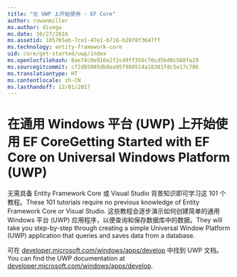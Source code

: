 ```yaml
---
title: "在 UWP 上开始使用 - EF Core"
author: rowanmiller
ms.author: divega
ms.date: 10/27/2016
ms.assetid: 105765eb-7ce1-47e1-b716-b28f8f3647ff
ms.technology: entity-framework-core
uid: core/get-started/uwp/index
ms.openlocfilehash: 8ae74c0e916e2f2c49ff356c70cd5bd8c508fa29
ms.sourcegitcommit: c72d85805db0aa95f980514a18381fdc5e17c786
ms.translationtype: HT
ms.contentlocale: zh-CN
ms.lasthandoff: 12/01/2017
---
```

# <a name="getting-started-with-ef-core-on-universal-windows-platform-uwp"></a><span data-ttu-id="05e37-102">在通用 Windows 平台 (UWP) 上开始使用 EF Core</span><span class="sxs-lookup"><span data-stu-id="05e37-102">Getting Started with EF Core on Universal Windows Platform (UWP)</span></span>

<span data-ttu-id="05e37-103">无需具备 Entity Framework Core 或 Visual Studio 背景知识即可学习这 101 个教程。</span><span class="sxs-lookup"><span data-stu-id="05e37-103">These 101 tutorials require no previous knowledge of Entity Framework Core or Visual Studio.</span></span> <span data-ttu-id="05e37-104">这些教程会逐步演示如何创建简单的通用 Windows 平台 (UWP) 应用程序，以便查询和保存数据库中的数据。</span><span class="sxs-lookup"><span data-stu-id="05e37-104">They will take you step-by-step through creating a simple Universal Window Platform (UWP) application that queries and saves data from a database.</span></span>

<span data-ttu-id="05e37-105">可在 [developer.microsoft.com/windows/apps/develop](https://developer.microsoft.com/windows/apps/develop) 中找到 UWP 文档。</span><span class="sxs-lookup"><span data-stu-id="05e37-105">You can find the UWP documentation at [developer.microsoft.com/windows/apps/develop](https://developer.microsoft.com/windows/apps/develop).</span></span>
